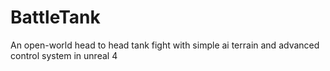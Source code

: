 # BattleTank
An open-world head to head tank fight with simple ai terrain and advanced control system in unreal 4

